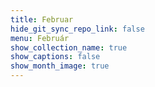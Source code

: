 ```yaml
---
title: Februar
hide_git_sync_repo_link: false
menu: Február
show_collection_name: true
show_captions: false
show_month_image: true
---
```



